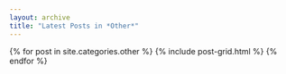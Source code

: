 ```yaml
---
layout: archive
title: "Latest Posts in *Other*"
---
```


<div class="tiles">
{% for post in site.categories.other %}
	{% include post-grid.html %}
{% endfor %}
</div><!-- /.tiles -->
